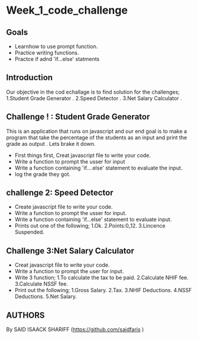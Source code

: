 # Week_1_code_challenge

## Goals 
- Learnhow to use prompt function.
- Practice writing functions.
- Practce if adnd 'if...else' statments

## Introduction
Our objective in the cod echallage is to find solution for the challenges;
1.Student Grade Generator .
2.Speed Detector .
3.Net Salary Calculator .

## Challenge ! : Student Grade Generator

This is an application that runs on javascript and our end goal is to make a program that take the percentage of the students as an input and print the grade as output .
Lets brake it down.
- First things first, Creat javascript file to write your code.
- Write a function to prompt the usser for input
- Write a function containing 'if....else' statement to evaluate the input.
- log the grade they got.

## challenge 2: Speed Detector

- Create javascript file to write your code.
- Write a function to prompt the usser for input.
- Write a function containing 'if...else' statement to evaluate input.
- Prints out one of the following;
1.Ok.
2.Points:0_12.
3.Lincence Suspended.

## Challenge 3:Net Salary Calculator

- Creat javascript file to write your code.
- Write a function to prompt the user for input.
- Write 3 function;
1.To calculate the tax to be paid.
2.Calculate NHIF fee.
3.Calculate NSSF fee.
- Print out the following;
1.Gross Salary.
2.Tax.
3.NHIF Deductions.
4.NSSF Deductions.
5.Net Salary.

## AUTHORS
By SAID ISAACK SHARIFF
(https://github.com/saidfaris )
